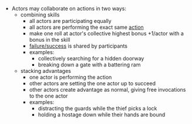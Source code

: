 * Actors may collaborate on actions in two ways:
  * combining skills
    * all actors are participating equally
    * all actors are performing the exact same [action](Skills.md#usage)
    * make one roll at actor's collective highest bonus +1/actor with a bonus in the skill
    * [failure/success](Actions_Outcomes.md) is shared by participants
    * examples:
      * collectively searching for a hidden doorway
      * breaking down a gate with a battering ram
  * stacking advantages
    * one actor is performing the action
    * other actors are setting the one actor up to succeed
    * other actors create advantage as normal, giving free invocations to the one actor
    * examples:
      * distracting the guards while the thief picks a lock
      * holding a hostage down while their hands are bound
